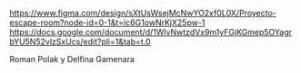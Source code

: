 https://www.figma.com/design/sXtUsWsejMcNwYO2xf0L0X/Proyecto-escape-room?node-id=0-1&t=ic6G1owNrKjX25pw-1 
https://docs.google.com/document/d/1WlvNwtzdVx9m1yFGjKGmep5OYagrbYU5N52vlzSxUcs/edit?pli=1&tab=t.0

Roman Polak y Delfina Gamenara
